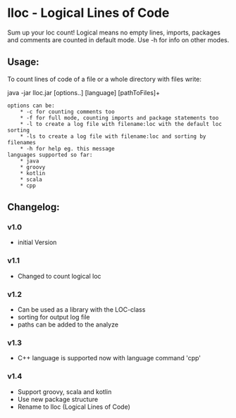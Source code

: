 # lloc - Logical Lines of Code

Sum up your loc count! Logical means no empty lines, imports,
packages and comments are counted in default mode. Use -h for info on
other modes.

## Usage:

To count lines of code of a file or a whole directory with files write:

java -jar lloc.jar [options..] [language] [pathToFiles]+

	options can be: 
		* -c for counting comments too
		* -f for full mode, counting imports and package statements too
		* -l to create a log file with filename:loc with the default loc sorting
		* -ls to create a log file with filename:loc and sorting by filenames 
		* -h for help eg. this message
	languages supported so far: 
		* java
		* groovy
		* kotlin
		* scala
		* cpp

## Changelog:

### v1.0 
- initial Version 

### v1.1 
- Changed to count logical loc

### v1.2 
- Can be used as a library with the LOC-class
- sorting for output log file
- paths can be added to the analyze

### v1.3
- C++ language is supported now with language command 'cpp'

### v1.4
- Support groovy, scala and kotlin
- Use new package structure
- Rename to lloc (Logical Lines of Code)
